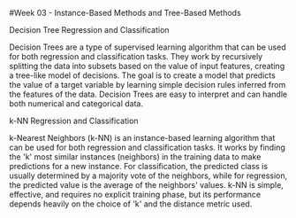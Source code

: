 #Week 03 - Instance-Based Methods and Tree-Based Methods

Decision Tree Regression and Classification

Decision Trees are a type of supervised learning algorithm that can be used for both regression and classification tasks. They work by recursively splitting the data into subsets based on the value of input features, creating a tree-like model of decisions. The goal is to create a model that predicts the value of a target variable by learning simple decision rules inferred from the features of the data. Decision Trees are easy to interpret and can handle both numerical and categorical data.

k-NN Regression and Classification

k-Nearest Neighbors (k-NN) is an instance-based learning algorithm that can be used for both regression and classification tasks. It works by finding the 'k' most similar instances (neighbors) in the training data to make predictions for a new instance. For classification, the predicted class is usually determined by a majority vote of the neighbors, while for regression, the predicted value is the average of the neighbors' values. k-NN is simple, effective, and requires no explicit training phase, but its performance depends heavily on the choice of 'k' and the distance metric used.